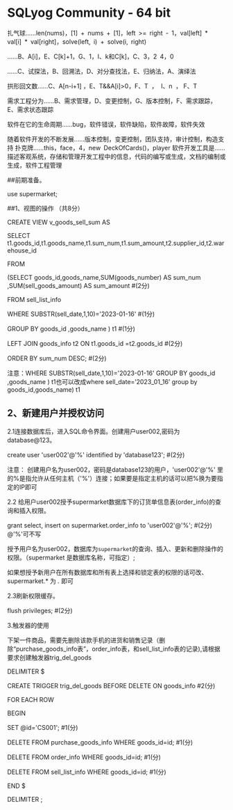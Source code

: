 # SQLyog Community - 64 bit
扎气球……len(nums)，[1] + nums + [1]，left >= right - 1，val[left] * val[i] * val[right]，solve(left, i) + solve(i, right)

……B、A[i]，E、C[k]+1，G、1，I、k和C[k]，C、3，2 4，0

……C、试探法，B、回溯法，D、对分查找法，E、归纳法，A、演绎法

拱形回文数……C、A[n-i+1] ，E、T&&A[i]>0，F、T  ，  I、n  ， F、T

需求工程分为……B、需求管理，D、变更控制，G、版本控制，F、需求跟踪，E、需求状态跟踪

软件在它的生命周期……bug，软件错误，软件缺陷，软件故障，软件失效

随着软件开发的不断发展……版本控制，变更控制，团队支持，审计控制，构造支持
扑克牌……this，face，4，new DeckOfCards()，player
软件开发工具是……描述客观系统，存储和管理开发工程中的信息，代码的编写或生成，文档的编制或生成，软件工程管理

##前期准备。

use supermarket;

##1、视图的操作 （共8分）

CREATE VIEW v_goods_sell_sum AS

SELECT t1.goods_id,t1.goods_name,t1.sum_num,t1.sum_amount,t2.supplier_id,t2.warehouse_id  

FROM

(SELECT goods_id,goods_name,SUM(goods_number) AS sum_num ,SUM(sell_goods_amount) AS sum_amount            #(2分)

FROM sell_list_info

WHERE SUBSTR(sell_date,1,10)='2023-01-16' #(1分)

GROUP BY goods_id ,goods_name ) t1    #(1分)

LEFT JOIN goods_info t2  ON  t1.goods_id =t2.goods_id    #(2分)

ORDER BY sum_num DESC;   #(2分)

注意：WHERE SUBSTR(sell_date,1,10)='2023-01-16' GROUP BY goods_id ,goods_name ) t1也可以改成where sell_date=’2023_01_16’ group by  goods_id,goods_name) t1

## 2、新建用户并授权访问

2.1连接数据库后，进入SQL命令界面。创建用户user002,密码为database@123。

create user 'user002'@'%' identified by 'database123';    #(2分)

注意： 创建用户名为user002，密码是database123的用户，'user002'@'%' 里的%是指允许从任何主机（'%'）连接；如果要是指定主机的话可以把%换为要指定的IP即可   

2.2 给用户user002授予supermarket数据库下的订货单信息表(order_info)的查询和插入权限。

grant select, insert  on supermarket.order_info   to 'user002'@'%';   #(2分) @'%'可不写

   授予用户名为user002，数据库为` supermarket `的查询、插入、更新和删除操作的权限。（supermarket 是数据库名称，可指定）;
   
   如果想授予新用户在所有数据库和所有表上选择和锁定表的权限的话可改、 supermarket.* 为  *.* 即可
   
2.3刷新权限缓存。

  flush privileges;      #(2分) 
  
3.触发器的使用

下架一件商品，需要先删除该款手机的进货和销售记录（删除“purchase_goods_info表”，order_info表，和sell_list_info表的记录),请根据要求创建触发器trig_del_goods

DELIMITER $

CREATE TRIGGER trig_del_goods  BEFORE DELETE  ON   goods_info  #2(分)

FOR EACH ROW 

BEGIN

SET @id='CS001';              #1(分) 

DELETE FROM purchase_goods_info WHERE goods_id=id;    #1(分)

DELETE FROM order_info WHERE goods_id=id;              #1(分)

DELETE FROM sell_list_info WHERE goods_id=id;             #1(分)

END $

DELIMITER ;

